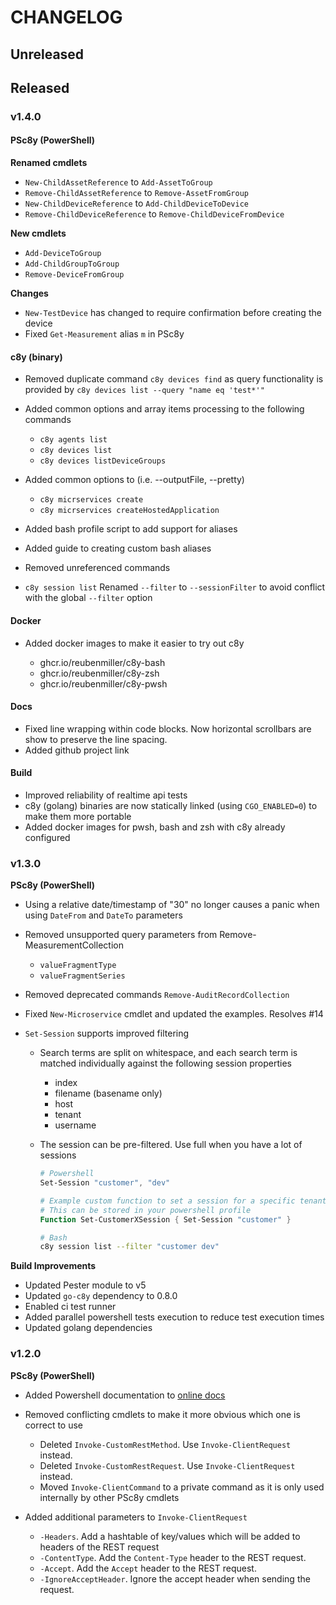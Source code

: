 # CHANGELOG

## Unreleased

## Released

### v1.4.0

#### PSc8y (PowerShell)

**Renamed cmdlets**

* `New-ChildAssetReference` to `Add-AssetToGroup`
* `Remove-ChildAssetReference` to `Remove-AssetFromGroup`
* `New-ChildDeviceReference` to `Add-ChildDeviceToDevice`
* `Remove-ChildDeviceReference` to `Remove-ChildDeviceFromDevice`

**New cmdlets**

* `Add-DeviceToGroup`
* `Add-ChildGroupToGroup`
* `Remove-DeviceFromGroup`

**Changes**

* `New-TestDevice` has changed to require confirmation before creating the device
* Fixed `Get-Measurement` alias `m` in PSc8y

#### c8y (binary)

* Removed duplicate command `c8y devices find` as query functionality is provided by `c8y devices list --query "name eq 'test*'"`

* Added common options and array items processing to the following commands
    * `c8y agents list`
    * `c8y devices list`
    * `c8y devices listDeviceGroups`

* Added common options to (i.e. --outputFile, --pretty)
    * `c8y micrservices create`
    * `c8y micrservices createHostedApplication`

* Added bash profile script to add support for aliases
* Added guide to creating custom bash aliases
* Removed unreferenced commands

* `c8y session list` Renamed `--filter` to `--sessionFilter` to avoid conflict with the global `--filter` option


#### Docker

* Added docker images to make it easier to try out c8y

    * ghcr.io/reubenmiller/c8y-bash
    * ghcr.io/reubenmiller/c8y-zsh
    * ghcr.io/reubenmiller/c8y-pwsh

#### Docs

* Fixed line wrapping within code blocks. Now horizontal scrollbars are show to preserve the line spacing.
* Added github project link

#### Build

* Improved reliability of realtime api tests
* c8y (golang) binaries are now statically linked (using `CGO_ENABLED=0`) to make them more portable
* Added docker images for pwsh, bash and zsh with c8y already configured

### v1.3.0

**PSc8y (PowerShell)**

* Using a relative date/timestamp of "30" no longer causes a panic when using `DateFrom` and `DateTo` parameters

* Removed unsupported query parameters from Remove-MeasurementCollection
    * `valueFragmentType`
    * `valueFragmentSeries`

* Removed deprecated commands
    `Remove-AuditRecordCollection`

* Fixed `New-Microservice` cmdlet and updated the examples. Resolves #14

* `Set-Session` supports improved filtering
    * Search terms are split on whitespace, and each search term is matched individually against the following session properties
        * index
        * filename (basename only)
        * host
        * tenant
        * username

    * The session can be pre-filtered. Use full when you have a lot of sessions

        ```powershell
        # Powershell
        Set-Session "customer", "dev"

        # Example custom function to set a session for a specific tenant group
        # This can be stored in your powershell profile
        Function Set-CustomerXSession { Set-Session "customer" }
        ```

        ```sh
        # Bash
        c8y session list --filter "customer dev"
        ```

**Build Improvements**

* Updated Pester module to v5
* Updated `go-c8y` dependency to 0.8.0
* Enabled ci test runner
* Added parallel powershell tests execution to reduce test execution times
* Updated golang dependencies

### v1.2.0

**PSc8y (PowerShell)**

* Added Powershell documentation to [online docs](https://reubenmiller.github.io/go-c8y-cli/pwsh/cmdlets/Get-Agent/)

* Removed conflicting cmdlets to make it more obvious which one is correct to use
    * Deleted `Invoke-CustomRestMethod`. Use `Invoke-ClientRequest` instead.
    * Deleted `Invoke-CustomRestRequest`. Use `Invoke-ClientRequest` instead.
    * Moved `Invoke-ClientCommand` to a private command as it is only used internally by other PSc8y cmdlets

* Added additional parameters to `Invoke-ClientRequest`
    * `-Headers`. Add a hashtable of key/values which will be added to headers of the REST request
    * `-ContentType`. Add the `Content-Type` header to the REST request.
    * `-Accept`. Add the `Accept` header to the REST request.
    * `-IgnoreAcceptHeader`. Ignore the accept header when sending the request.

